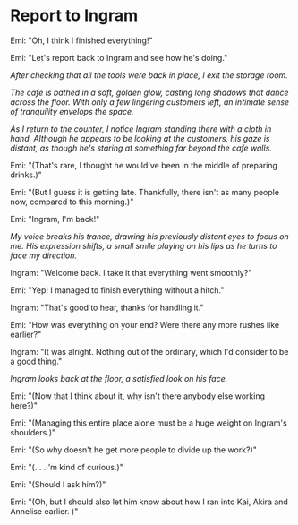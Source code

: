 # Report to Ingram
Emi: "Oh, I think I finished everything!"

Emi: "Let's report back to Ingram and see how he's doing."

*After checking that all the tools were back in place, I exit the storage room.*

*The cafe is bathed in a soft, golden glow, casting long shadows that dance across the floor. With only a few lingering customers left, an intimate sense of tranquility envelops the space.*

*As I return to the counter, I notice Ingram standing there with a cloth in hand. Although he appears to be looking at the customers, his gaze is distant, as though he's staring at something far beyond the cafe walls.*

Emi: "(That's rare, I thought he would've been in the middle of preparing drinks.)"
 
Emi: "(But I guess it is getting late. Thankfully, there isn't as many people now, compared to this morning.)"

Emi: "Ingram, I'm back!"

*My voice breaks his trance, drawing his previously distant eyes to focus on me. His expression shifts, a small smile playing on his lips as he turns to face my direction.*

Ingram: "Welcome back. I take it that everything went smoothly?"

Emi: "Yep! I managed to finish everything without a hitch."

Ingram: "That's good to hear, thanks for handling it."

Emi: "How was everything on your end? Were there any more rushes like earlier?"

Ingram: "It was alright. Nothing out of the ordinary, which I'd consider to be a good thing."

*Ingram looks back at the floor, a satisfied look on his face.*

Emi: "(Now that I think about it, why isn't there anybody else working here?)"

Emi: "(Managing this entire place alone must be a huge weight on Ingram's shoulders.)"

Emi: "(So why doesn't he get more people to divide up the work?)"

Emi: "(. . .I'm kind of curious.)"

Emi: "(Should I ask him?)"

Emi: "(Oh, but I should also let him know about how I ran into Kai, Akira and Annelise earlier. )"
